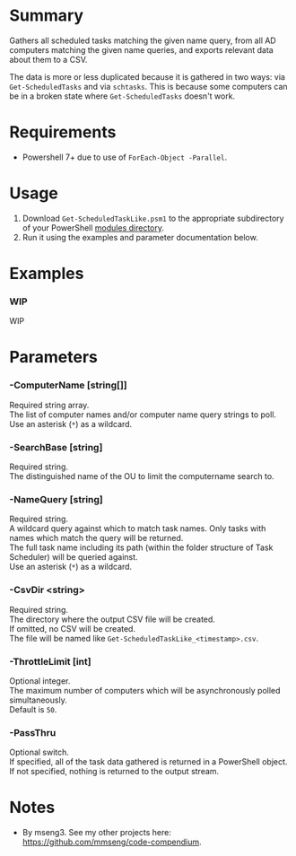 # Summary
Gathers all scheduled tasks matching the given name query, from all AD computers matching the given name queries, and exports relevant data about them to a CSV.  

The data is more or less duplicated because it is gathered in two ways: via `Get-ScheduledTasks` and via `schtasks`. This is because some computers can be in a broken state where `Get-ScheduledTasks` doesn't work.  

# Requirements
- Powershell 7+ due to use of `ForEach-Object -Parallel`.  

# Usage
1. Download `Get-ScheduledTaskLike.psm1` to the appropriate subdirectory of your PowerShell [modules directory](https://github.com/engrit-illinois/how-to-install-a-custom-powershell-module).
2. Run it using the examples and parameter documentation below.

# Examples

### WIP
WIP

# Parameters

### -ComputerName [string[]]
Required string array.  
The list of computer names and/or computer name query strings to poll.  
Use an asterisk (`*`) as a wildcard.  

### -SearchBase [string]
Required string.  
The distinguished name of the OU to limit the computername search to.  

### -NameQuery [string]
Required string.  
A wildcard query against which to match task names. Only tasks with names which match the query will be returned.  
The full task name including its path (within the folder structure of Task Scheduler) will be queried against.  
Use an asterisk (`*`) as a wildcard.  

### -CsvDir \<string\>
Required string.  
The directory where the output CSV file will be created.  
If omitted, no CSV will be created.  
The file will be named like `Get-ScheduledTaskLike_<timestamp>.csv`.  

### -ThrottleLimit [int]
Optional integer.  
The maximum number of computers which will be asynchronously polled simultaneously.  
Default is `50`.   

### -PassThru
Optional switch.  
If specified, all of the task data gathered is returned in a PowerShell object.  
If not specified, nothing is returned to the output stream.  

# Notes
- By mseng3. See my other projects here: https://github.com/mmseng/code-compendium.
